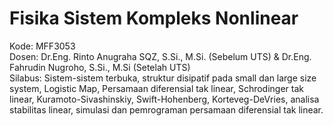 # Fisika Sistem Kompleks Nonlinear
Kode: MFF3053\
Dosen: Dr.Eng. Rinto Anugraha SQZ, S.Si., M.Si. (Sebelum UTS) & Dr.Eng. Fahrudin Nugroho, S.Si., M.Si (Setelah UTS)\
Silabus: Sistem-sistem terbuka, struktur disipatif pada small dan large size system, Logistic Map, Persamaan diferensial tak linear, Schrodinger tak linear, Kuramoto-Sivashinskiy, Swift-Hohenberg, Korteveg-DeVries, analisa stabilitas linear, simulasi dan pemrograman persamaan diferensial tak linear.

